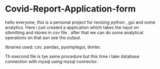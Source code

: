 # Covid-Report-Application-form
hello everyone, 
this is a personal project for revising python , gui and some analytics.
Here i just created a application which takes the input on sibmitting and stores in csv file .
after that we can do some analytical operations on that asn see the output.

libraries used:
csv,
pandas,
pysimplegui,
tkinter.

Th esecond file is tye same procedure but this time i take database connection with mysql using mysql connector.
